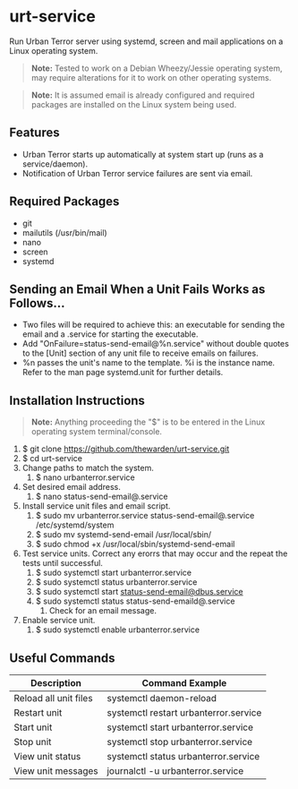 # urt-service
Run Urban Terror server using systemd, screen and mail applications on a Linux operating system.

> **Note:** Tested to work on a Debian Wheezy/Jessie operating system, may require alterations for it to work on other operating systems.

> **Note:** It is assumed email is already configured and required packages are installed on the Linux system being used.

## Features

- Urban Terror starts up automatically at system start up (runs as a service/daemon).
- Notification of Urban Terror service failures are sent via email.

## Required Packages

- git
- mailutils (/usr/bin/mail)
- nano
- screen
- systemd

## Sending an Email When a Unit Fails Works as Follows...

- Two files will be required to achieve this: an executable for sending the email and a .service for starting the executable.
- Add "OnFailure=status-send-email@%n.service" without double quotes to the [Unit] section of any unit file to receive emails on failures.
- %n passes the unit's name to the template. %i is the instance name. Refer to the man page systemd.unit for further details.

## Installation Instructions

> **Note:** Anything proceeding the "$" is to be entered in the Linux operating system terminal/console.

1. $ git clone https://github.com/thewarden/urt-service.git
2. $ cd urt-service
3. Change paths to match the system.
    1. $ nano urbanterror.service
4. Set desired email address.
    1. $ nano status-send-email@.service
5. Install service unit files and email script.
    1. $ sudo mv urbanterror.service status-send-email@.service /etc/systemd/system
    2. $ sudo mv systemd-send-email /usr/local/sbin/
    3. $ sudo chmod +x /usr/local/sbin/systemd-send-email
6. Test service units. Correct any erorrs that may occur and the repeat the tests until successful.
    1. $ sudo systemctl start urbanterror.service
    2. $ sudo systemctl status urbanterror.service
    3. $ sudo systemctl start status-send-email@dbus.service
    4. $ sudo systemctl status status-send-emaild@.service 
       1. Check for an email message.
7. Enable service unit.
    1. $ sudo systemctl enable urbanterror.service

## Useful Commands

Description          |Command Example
---------------------|-----------------------
Reload all unit files|systemctl daemon-reload
Restart unit         |systemctl restart urbanterror.service
Start unit           |systemctl start urbanterror.service
Stop unit            |systemctl stop urbanterror.service
View unit status     |systemctl status urbanterror.service
View unit messages   |journalctl -u urbanterror.service
